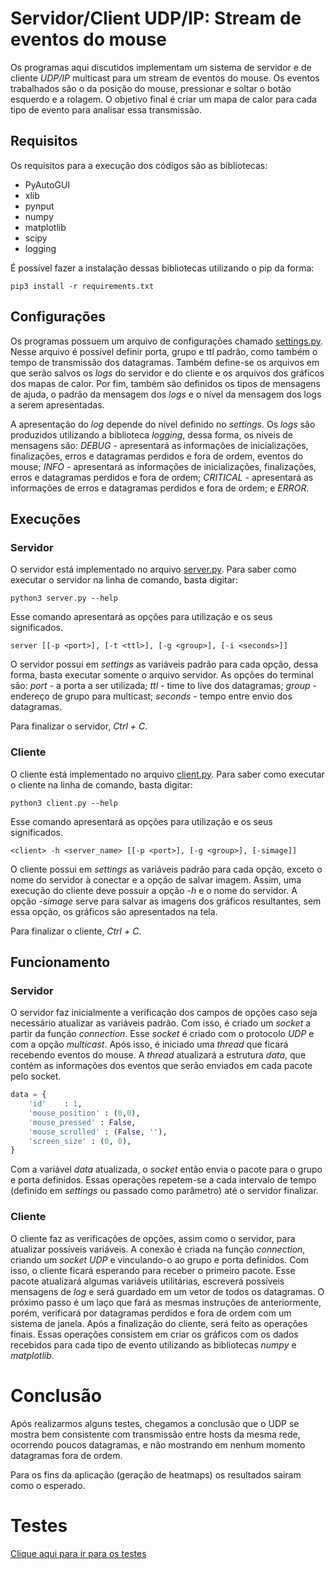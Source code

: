 # Servidor/Client UDP/IP: Stream de eventos do mouse
Os programas aqui discutidos implementam um sistema de servidor e de cliente *UDP/IP* multicast para um stream de eventos do mouse. Os eventos trabalhados são o da posição do mouse, pressionar e soltar o botão esquerdo e a rolagem. O objetivo final é criar um mapa de calor para cada tipo de evento para analisar essa transmissão.

## Requisitos
Os requisitos para a execução dos códigos são as bibliotecas:
- PyAutoGUI
- xlib
- pynput
- numpy
- matplotlib
- scipy
- logging

É possível fazer a instalação dessas bibliotecas utilizando o pip da forma:

`pip3 install -r requirements.txt`

## Configurações

Os programas possuem um arquivo de configurações chamado [settings.py](https://github.com/ultravic/cursor_stream/blob/master/settings.py). Nesse arquivo é possível definir porta, grupo e ttl padrão, como também o tempo de transmissão dos datagramas. Também define-se os arquivos em que serão salvos os *logs* do servidor e do cliente e os arquivos dos gráficos dos mapas de calor. Por fim, também são definidos os tipos de mensagens de ajuda, o padrão da mensagem dos *logs* e o nível da mensagem dos logs a serem apresentadas.

A apresentação do *log* depende do nível definido no *settings*. Os *logs* são produzidos utilizando a biblioteca *logging*, dessa forma, os niveis de mensagens são: *DEBUG* - apresentará as informações de inicializações, finalizações, erros e datagramas perdidos e fora de ordem, eventos do mouse; *INFO* - apresentará as informações de inicializações, finalizações, erros e datagramas perdidos e fora de ordem; *CRITICAL* - apresentará as informações de erros e datagramas perdidos e fora de ordem; e *ERROR*.

## Execuções
### Servidor
O servidor está implementado no arquivo [server.py](https://github.com/ultravic/cursor_stream/blob/master/server.py). Para saber como executar o servidor na linha de comando, basta digitar:

`python3 server.py --help`

Esse comando apresentará as opções para utilização e os seus significados.

`server [[-p <port>], [-t <ttl>], [-g <group>], [-i <seconds>]]`

O servidor possui em *settings* as variáveis padrão para cada opção, dessa forma, basta executar somente o arquivo servidor. As opções do terminal são: *port* - a porta a ser utilizada; *ttl* - time to live dos datagramas; *group* - endereço de grupo para multicast; *seconds* - tempo entre envio dos datagramas.

Para finalizar o servidor, *Ctrl + C*.

### Cliente
O cliente está implementado no arquivo [client.py](https://github.com/ultravic/cursor_stream/blob/master/client.py). Para saber como executar o cliente na linha de comando, basta digitar:

`python3 client.py --help`

Esse comando apresentará as opções para utilização e os seus significados.

`<client> -h <server_name> [[-p <port>], [-g <group>], [-simage]]`

O cliente possui em *settings* as variáveis padrão para cada opção, exceto o nome do servidor à conectar e a opção de salvar imagem. Assim, uma execução do cliente deve possuir a opção *-h* e o nome do servidor. A opção *-simage* serve para salvar as imagens dos gráficos resultantes, sem essa opção, os gráficos são apresentados na tela.

Para finalizar o cliente, *Ctrl + C*.

## Funcionamento
### Servidor

O servidor faz inicialmente a verificação dos campos de opções caso seja necessário atualizar as variáveis padrão. Com isso, é criado um *socket* a partir da função *connection*. Esse *socket* é criado com o protocolo *UDP* e com a opção *multicast*. Após isso, é iniciado uma *thread* que ficará recebendo eventos do mouse. A *thread* atualizará a estrutura *data*, que contém as informações dos eventos que serão enviados em cada pacote pelo socket.

```python
data = {
    'id'    : 1,
    'mouse_position' : (0,0),
    'mouse_pressed' : False,
    'mouse_scrolled' : (False, ''),
    'screen_size' : (0, 0),
}
```

Com a variável *data* atualizada, o *socket* então envia o pacote para o grupo e porta definidos. Essas operações repetem-se a cada intervalo de tempo (definido em *settings* ou passado como parâmetro) até o servidor finalizar.

### Cliente

O cliente faz as verificações de opções, assim como o servidor, para atualizar possíveis variáveis. A conexão é criada na função *connection*, criando um *socket* *UDP* e vinculando-o ao grupo e porta definidos. Com isso, o cliente ficará esperando para receber o primeiro pacote. Esse pacote atualizará algumas variáveis utilitárias, escreverá possíveis mensagens de *log* e será guardado em um vetor de todos os datagramas. O próximo passo é um laço que fará as mesmas instruções de anteriormente, porém, verificará por datagramas perdidos e fora de ordem com um sistema de janela. Após a finalização do cliente, será feito as operações finais. Essas operações consistem em criar os gráficos com os dados recebidos para cada tipo de evento utilizando as bibliotecas *numpy* e *matplotlib*.

# Conclusão
Após realizarmos alguns testes, chegamos a conclusão que o UDP se mostra bem consistente com transmissão entre hosts da mesma rede, ocorrendo poucos datagramas, e não mostrando em nenhum momento datagramas fora de ordem.

Para os fins da aplicação (geração de heatmaps) os resultados sairam como o esperado.


# Testes
[Clique aqui para ir para os testes](tests.md)
